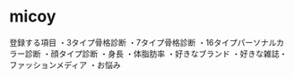# micoy

登録する項目
・3タイプ骨格診断
・7タイプ骨格診断
・16タイプパーソナルカラー診断
・顔タイプ診断
・身長
・体脂肪率
・好きなブランド
・好きな雑誌・ファッションメディア
・お悩み
